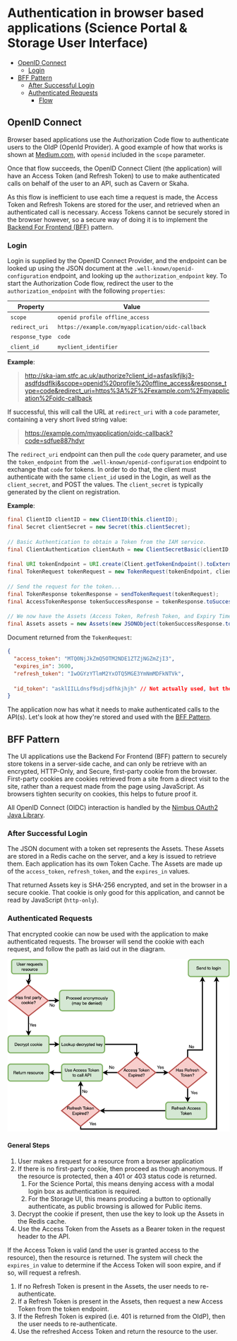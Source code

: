 # Authentication in browser based applications (Science Portal & Storage User Interface)

- [OpenID Connect](#openid-connect)
  - [Login](#login)
- [BFF Pattern](#bff-pattern)
  - [After Successful Login](#after-successful-login)
  - [Authenticated Requests](#authenticated-requests)
    - [Flow](#general-steps)


## OpenID Connect

Browser based applications use the Authorization Code flow to authenticate users to the OIdP (OpenId Provider).  A good example
of how that works is shown at [Medium.com](https://darutk.medium.com/diagrams-of-all-the-openid-connect-flows-6968e3990660#c027), with `openid` included in the `scope` parameter.

Once that flow succeeds, the OpenID Connect Client (the application) will have an Access Token (and Refresh Token) to use to make authenticated calls on behalf of the user to an API, such as Cavern or Skaha.

As this flow is inefficient to use each time a request is made, the Access Token and Refresh Tokens are stored for the user, and retrieved when an authenticated call is necessary.  Access Tokens cannot be securely stored in the browser however, so a secure way of doing it is to implement the [Backend For Frontend (BFF)](#bff-pattern) pattern.

### Login

Login is supplied by the OpenID Connect Provider, and the endpoint can be looked up using the JSON document at the `.well-known/openid-configuration` endpoint, and looking up the `authorization_endpoint` key.  To start the Authorization Code flow, redirect the user to the `authorization_endpoint` with the following `properties`:

| Property | Value                           |
| -------  | ------------------------------- |
| `scope`  | `openid profile offline_access` |
| `redirect_uri` | `https://example.com/myapplication/oidc-callback` |
| `response_type` | `code` |
| `client_id` | `myclient_identifier` |


**Example**:
> http://ska-iam.stfc.ac.uk/authorize?client_id=asfaslkfjlkj3-asdfdsdflkj&scope=openid%20profile%20offline_access&response_type=code&redirect_uri=https%3A%2F%2Fexample.com%2Fmyapplication%2Foidc-callback


If successful, this will call the URL at `redirect_uri` with a `code` parameter, containing a very short lived string value:

> https://example.com/myapplication/oidc-callback?code=sdfue887hdyr

The `redirect_uri` endpoint can then pull the `code` query parameter, and use the `token_endpoint` from the `.well-known/openid-configuration` endpoint to exchange that `code` for tokens.  In order to do that, the client must authenticate with the same `client_id` used in the Login, as well as the `client_secret`, and POST the values.  The `client_secret` is typically generated by the client on registration.

**Example**:
```java
final ClientID clientID = new ClientID(this.clientID);
final Secret clientSecret = new Secret(this.clientSecret);

// Basic Authentication to obtain a Token from the IAM service.
final ClientAuthentication clientAuth = new ClientSecretBasic(clientID, clientSecret);

final URI tokenEndpoint = URI.create(Client.getTokenEndpoint().toExternalForm());
final TokenRequest tokenRequest = new TokenRequest(tokenEndpoint, clientAuth, codeGrant);

// Send the request for the token...
final TokenResponse tokenResponse = sendTokenRequest(tokenRequest);
final AccessTokenResponse tokenSuccessResponse = tokenResponse.toSuccessResponse();

// We now have the Assets (Access Token, Refresh Token, and Expiry Time of Access Token)
final Assets assets = new Assets(new JSONObject(tokenSuccessResponse.toJSONObject().toJSONString()));
```

Document returned from the `TokenRequest`:
```json
{
  "access_token": "MTQ0NjJkZmQ5OTM2NDE1ZTZjNGZmZjI3",
  "expires_in": 3600,
  "refresh_token": "IwOGYzYTlmM2YxOTQ5MGE3YmNmMDFkNTVk",

  "id_token": "asklIILLdnsf9sdjsdfhkjhjh" // Not actually used, but there if needed.
}
```

The application now has what it needs to make authenticated calls to the API(s).  Let's look at how they're stored and used with the [BFF Pattern](#bff-pattern).

## BFF Pattern

The UI applications use the Backend For Frontend (BFF) pattern to securely store tokens in a server-side cache, and can only be retrieve with an encrypted, HTTP-Only, and Secure, first-party cookie from the browser.  First-party cookies are cookies retrieved from a site from a direct visit to the site, rather than a request made from the page using JavaScript.  As browsers tighten security on cookies, this helps to future proof it.

All OpenID Connect (OIDC) interaction is handled by the [Nimbus OAuth2 Java Library](https://bitbucket.org/connect2id/oauth-2.0-sdk-with-openid-connect-extensions/src/master/).

### After Successful Login

The JSON document with a token set represents the Assets.  These Assets are stored in a Redis cache on the server, and a key is issued to retrieve them.  Each application has its own Token Cache.  The Assets are made up of the `access_token`, `refresh_token`, and the `expires_in` values.

That returned Assets key is SHA-256 encrypted, and set in the browser in a secure cookie.  That cookie is only good for this application, and cannot be read by JavaScript (`http-only`).

### Authenticated Requests

That encrypted cookie can now be used with the application to make authenticated requests.  The browser will send the cookie with each request, and follow the path as laid out in the diagram.

![BFF Pattern](./BFF.png)

#### General Steps

1. User makes a request for a resource from a browser application
2. If there is no first-party cookie, then proceed as though anonymous.  If the resource is protected, then a 401 or 403 status code is returned.
   1. For the Science Portal, this means denying access with a modal login box as authentication is required.
   2. For the Storage UI, this means producing a button to optionally authenticate, as public browsing is allowed for Public items.
3. Decrypt the cookie if present, then use the key to look up the Assets in the Redis cache.
4. Use the Access Token from the Assets as a Bearer token in the request header to the API.

If the Access Token is valid (and the user is granted access to the resource), then the resource is returned.  The system will check the `expires_in` value to determine if the Access Token will soon expire, and if so, will request a refresh.

1. If no Refresh Token is present in the Assets, the user needs to re-authenticate.
2. If a Refresh Token is present in the Assets, then request a new Access Token from the token endpoint.
3. If the Refresh Token is expired (i.e. 401 is returned from the OIdP), then the user needs to re-authenticate.
4. Use the refreshed Access Token and return the resource to the user.
